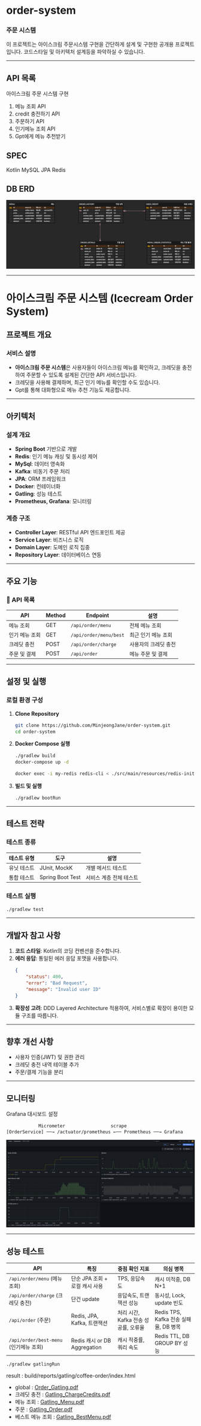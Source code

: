 # order-system

### 주문 시스템

이 프로젝트는 아이스크림 주문시스템 구현을 간단하게 설계 및 구현한 공개용 프로젝트입니다.
코드스타일 및 아키텍처 설계등을 파악하실 수 있습니다.

---

## API 목록

아이스크림 주문 시스템 구현

1) 메뉴 조회 API
2) credit 충전하기 API
3) 주문하기 API
4) 인기메뉴 조회 API
5) Gpt에게 메뉴 추천받기

## SPEC

Kotlin MySQL JPA Redis

## DB ERD

![erd.png](src/main/resources/image/erd.png)

-----

# 아이스크림 주문 시스템 (Icecream Order System)

## 프로젝트 개요

### 서비스 설명

- **아이스크림 주문 시스템**은 사용자들이 아이스크림 메뉴를 확인하고, 크레딧을 충전하여 주문할 수 있도록 설계된 간단한 API 서비스입니다.
- 크레딧을 사용해 결제하며, 최근 인기 메뉴를 확인할 수도 있습니다.
- Gpt를 통해 대화형으로 메뉴 추천 기능도 제공합니다.

---

## 아키텍처

### 설계 개요

- **Spring Boot** 기반으로 개발
- **Redis**: 인기 메뉴 캐싱 및 동시성 제어
- **MySql**: 데이터 영속화
- **Kafka**: 비동기 주문 처리
- **JPA**: ORM 프레임워크
- **Docker**: 컨테이너화
- **Gatling**: 성능 테스트
- **Prometheus, Grafana**: 모니터링

### 계층 구조

- **Controller Layer**: RESTful API 엔드포인트 제공
- **Service Layer**: 비즈니스 로직
- **Domain Layer**: 도메인 로직 집중
- **Repository Layer**: 데이터베이스 연동

---

## 주요 기능

### 📘 API 목록

| API      | Method | Endpoint               | 설명          |
|----------|--------|------------------------|-------------|
| 메뉴 조회    | GET    | `/api/order/menu`      | 전체 메뉴 조회    |
| 인기 메뉴 조회 | GET    | `/api/order/menu/best` | 최근 인기 메뉴 조회 |
| 크레딧 충전   | POST   | `/api/order/charge`    | 사용자의 크레딧 충전 |
| 주문 및 결제  | POST   | `/api/order`           | 메뉴 주문 및 결제  |

---

## 설정 및 실행

### 로컬 환경 구성

1. **Clone Repository**
   ```bash
   git clone https://github.com/MinjeongJane/order-system.git
   cd order-system
   ```

2. **Docker Compose 실행**
   ```bash
   ./gradlew build
   docker-compose up -d
   ```  
    ```bash
   docker exec -i my-redis redis-cli < ./src/main/resources/redis-init.txt
   ```

3. **빌드 및 실행**
   ```bash
   ./gradlew bootRun
   ```

---

## 테스트 전략

### 테스트 종류

| 테스트 유형 | 도구               | 설명            |
|--------|------------------|---------------|
| 유닛 테스트 | JUnit, MockK     | 개별 메서드 테스트    |
| 통합 테스트 | Spring Boot Test | 서비스 계층 전체 테스트 |

### 테스트 실행

   ```bash
   ./gradlew test
   ```

---

## 개발자 참고 사항

1. **코드 스타일**: Kotlin의 코딩 컨벤션을 준수합니다.
2. **에러 응답**: 통일된 에러 응답 포맷을 사용합니다.
   ```json
   {
       "status": 400,
       "error": "Bad Request",
       "message": "Invalid user ID"
   }
   ```
3. **확장성 고려**: DDD Layered Architecture 적용하여, 서비스별로 확장이 용이한 모듈 구조를 따릅니다.

---

## 향후 개선 사항

- 사용자 인증(JWT) 및 권한 관리
- 크레딧 충전 내역 테이블 추가
- 주문/결제 기능을 분리

-------------------------------------

## 모니터링

Grafana 대시보드 설정

```
            Micrometer                 scrape
[OrderService] ──→ /actuator/prometheus ←── Prometheus ──→ Grafana
```

![grafana.png](src/main/resources/image/grafana.png)

---

## 성능 테스트

| API                              | 특징                         | 중점 확인 지표                 | 의심 병목                          |
|----------------------------------|----------------------------|--------------------------|--------------------------------|
| `/api/order/menu` (메뉴 조회)        | 단순 JPA 조회 + 로컬 캐시 사용       | TPS, 응답속도                | 캐시 미적중, DB N+1                 |
| `/api/order/charge` (크레딧 충전)     | 단건 update                  | 응답속도, 트랜잭션 성능            | 동시성, Lock, update 빈도           |
| `/api/order` (주문)                | Redis, JPA, Kafka, 트랜잭션    | 처리 시간, Kafka 전송 성공률, 오류율 | Redis TPS, Kafka 전송 실패율, DB 병목 |
| `/api/order/best-menu` (인기메뉴 조회) | Redis 캐시 or DB Aggregation | 캐시 적중률, 쿼리 속도            | Redis TTL, DB GROUP BY 성능      |

```bash
./gradlew gatlingRun

```

result : build/reports/gatling/coffee-order/index.html

* global :
  [Order_Gatling.pdf](src/main/resources/image/Order_Gatling.pdf)
* 크레딧 충전 :
  [Gatling_ChargeCredits.pdf](src/main/resources/image/Gatling_ChargeCredits.pdf)
* 메뉴 조회 :
  [Gatling_Menu.pdf](src/main/resources/image/Gatling_Menu.pdf)
* 주문 :
  [Gatling_Order.pdf](src/main/resources/image/Gatling_Order.pdf)
* 베스트 메뉴 조회 :
  [Gatling_BestMenu.pdf](src/main/resources/image/Gatling_BestMenu.pdf)

